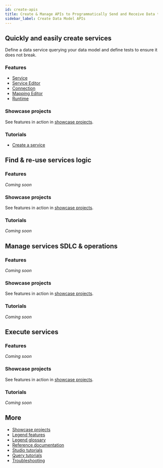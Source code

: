 ```yaml
---
id: create-apis
title: Create & Manage APIs to Programmatically Send and Receive Data to/from Multiple Sources
sidebar_label: Create Data Model APIs
---
```


## Quickly and easily create services

Define a data service querying your data model and define tests to ensure it does not break.

### Features
- [Service](../overview/legend-glossary.md/#service)
- [Service Editor](../overview/legend-glossary.md/#service-editor)
- [Connection](../overview/legend-glossary.md/#connection)
- [Mapping Editor](../overview/legend-glossary.md/#mapping-editor)
- [Runtime](../overview/legend-glossary.md/#runtime)

### Showcase projects
See features in action in [showcase projects](../showcases/showcase-projects.md).

### Tutorials
- [Create a service](../tutorials/services-service.md)

## Find & re-use services logic

### Features
_Coming soon_

### Showcase projects
See features in action in [showcase projects](../showcases/showcase-projects.md).

### Tutorials
_Coming soon_

## Manage services SDLC & operations

### Features
_Coming soon_

### Showcase projects
See features in action in [showcase projects](../showcases/showcase-projects.md).

### Tutorials
_Coming soon_

## Execute services

### Features
_Coming soon_

### Showcase projects
See features in action in [showcase projects](../showcases/showcase-projects.md).

### Tutorials
_Coming soon_

## More
- [Showcase projects](../showcases/showcase-projects.md)
- [Legend features](../overview/legend-features.md)
- [Legend glossary](../overview/legend-glossary.md)
- [Reference documentation](../reference/legend-language.md)
- [Studio tutorials](../tutorials/studio-workspace.md)
- [Query tutorials](../tutorials/query-builder.md)
- [Troubleshooting](./test-troubleshoot.md)




